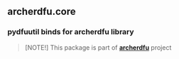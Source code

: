 ## archerdfu.core
### pydfuutil binds for archerdfu library

> [NOTE!]
> This package is part of **[archerdfu](https://github.com/archerdfu)** project

